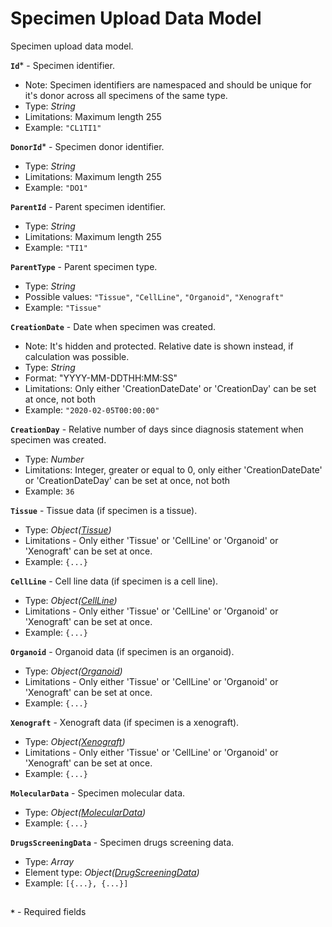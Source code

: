 # Specimen Upload Data Model
Specimen upload data model.

**`Id`*** - Specimen identifier.
- Note: Specimen identifiers are namespaced and should be unique for it's donor across all specimens of the same type.
- Type: _String_
- Limitations: Maximum length 255
- Example: `"CL1TI1"`

**`DonorId`*** - Specimen donor identifier.
- Type: _String_
- Limitations: Maximum length 255
- Example: `"DO1"`

**`ParentId`** - Parent specimen identifier.
- Type: _String_
- Limitations: Maximum length 255
- Example: `"TI1"`

**`ParentType`** - Parent specimen type.
- Type: _String_
- Possible values: `"Tissue"`, `"CellLine"`, `"Organoid"`, `"Xenograft"`
- Example: `"Tissue"`

**`CreationDate`** - Date when specimen was created.
- Note: It's hidden and protected. Relative date is shown instead, if calculation was possible.
- Type: _String_
- Format: "YYYY-MM-DDTHH:MM:SS"
- Limitations: Only either 'CreationDateDate' or 'CreationDay' can be set at once, not both
- Example: `"2020-02-05T00:00:00"`

**`CreationDay`** - Relative number of days since diagnosis statement when specimen was created.
- Type: _Number_
- Limitations: Integer, greater or equal to 0, only either 'CreationDateDate' or 'CreationDateDay' can be set at once, not both
- Example: `36`

**`Tissue`** - Tissue data (if specimen is a tissue).
- Type: _Object([Tissue](https://github.com/dkfz-unite/unite-specimens-feed/blob/main/Docs/api-models-base-tissue.md))_
- Limitations - Only either 'Tissue' or 'CellLine' or 'Organoid' or 'Xenograft' can be set at once.
- Example: `{...}`

**`CellLine`** - Cell line data (if specimen is a cell line).
- Type: _Object([CellLine](https://github.com/dkfz-unite/unite-specimens-feed/blob/main/Docs/api-models-base-cellline.md))_
- Limitations - Only either 'Tissue' or 'CellLine' or 'Organoid' or 'Xenograft' can be set at once.
- Example: `{...}`

**`Organoid`** - Organoid data (if specimen is an organoid).
- Type: _Object([Organoid](https://github.com/dkfz-unite/unite-specimens-feed/blob/main/Docs/api-models-base-organoid.md))_
- Limitations - Only either 'Tissue' or 'CellLine' or 'Organoid' or 'Xenograft' can be set at once.
- Example: `{...}`

**`Xenograft`** - Xenograft data (if specimen is a xenograft).
- Type: _Object([Xenograft](https://github.com/dkfz-unite/unite-specimens-feed/blob/main/Docs/api-models-base-xenograft.md))_
- Limitations - Only either 'Tissue' or 'CellLine' or 'Organoid' or 'Xenograft' can be set at once.
- Example: `{...}`

**`MolecularData`** - Specimen molecular data.
- Type: _Object([MolecularData](https://github.com/dkfz-unite/unite-specimens-feed/blob/main/Docs/api-models-base-molecular.md))_
- Example: `{...}`

**`DrugsScreeningData`** - Specimen drugs screening data.
- Type: _Array_
- Element type: _Object([DrugScreeningData](https://github.com/dkfz-unite/unite-specimens-feed/blob/main/Docs/api-models-base-drugs.md))_
- Example: `[{...}, {...}]`

##
**`*`** - Required fields
